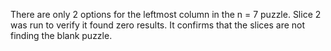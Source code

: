 There are only 2 options for the leftmost column in the n = 7 puzzle. Slice 2 was run to verify it found zero results. It confirms that the slices are not finding the blank puzzle. 